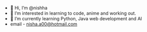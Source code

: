 - 👋 Hi, I’m @nishha
- 👀 I’m interested in learning to code, anime and working out.
- 🌱 I’m currently learning Python, Java web development and AI
- email - nisha.a00@hotmail.com

<!---
nishha/nishha is a ✨ special ✨ repository because its `README.md` (this file) appears on your GitHub profile.
You can click the Preview link to take a look at your changes.
--->
